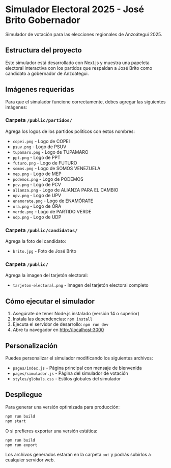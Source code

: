 # Simulador Electoral 2025 - José Brito Gobernador

Simulador de votación para las elecciones regionales de Anzoátegui 2025.

## Estructura del proyecto

Este simulador está desarrollado con Next.js y muestra una papeleta electoral interactiva con los partidos que respaldan a José Brito como candidato a gobernador de Anzoátegui.

## Imágenes requeridas

Para que el simulador funcione correctamente, debes agregar las siguientes imágenes:

### Carpeta `/public/partidos/`

Agrega los logos de los partidos políticos con estos nombres:
- `copei.png` - Logo de COPEI
- `psuv.png` - Logo de PSUV
- `tupamaro.png` - Logo de TUPAMARO
- `ppt.png` - Logo de PPT
- `futuro.png` - Logo de FUTURO
- `somos.png` - Logo de SOMOS VENEZUELA
- `mep.png` - Logo de MEP
- `podemos.png` - Logo de PODEMOS
- `pcv.png` - Logo de PCV
- `alianza.png` - Logo de ALIANZA PARA EL CAMBIO
- `upv.png` - Logo de UPV
- `enamorate.png` - Logo de ENAMÓRATE
- `ora.png` - Logo de ORA
- `verde.png` - Logo de PARTIDO VERDE
- `udp.png` - Logo de UDP

### Carpeta `/public/candidatos/`

Agrega la foto del candidato:
- `brito.jpg` - Foto de José Brito

### Carpeta `/public/`

Agrega la imagen del tarjetón electoral:
- `tarjeton-electoral.png` - Imagen del tarjetón electoral completo

## Cómo ejecutar el simulador

1. Asegúrate de tener Node.js instalado (versión 14 o superior)
2. Instala las dependencias: `npm install`
3. Ejecuta el servidor de desarrollo: `npm run dev`
4. Abre tu navegador en [http://localhost:3000](http://localhost:3000)

## Personalización

Puedes personalizar el simulador modificando los siguientes archivos:
- `pages/index.js` - Página principal con mensaje de bienvenida
- `pages/simulador.js` - Página del simulador de votación
- `styles/globals.css` - Estilos globales del simulador

## Despliegue

Para generar una versión optimizada para producción:

```bash
npm run build
npm start
```

O si prefieres exportar una versión estática:

```bash
npm run build
npm run export
```

Los archivos generados estarán en la carpeta `out` y podrás subirlos a cualquier servidor web. 